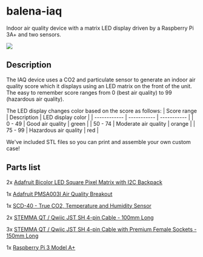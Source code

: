 # balena-iaq
Indoor air quality device with a matrix LED display driven by a Raspberry Pi 3A+ and two sensors.

![](https://raw.githubusercontent.com/balena-io-playground/balena-iaq/master/images/unit1.jpg)

## Description
The IAQ device uses a CO2 and particulate sensor to generate an indoor air quality score which it displays using an LED matrix on the front of the unit. The easy to remember score ranges from 0 (best air quality) to 99 (hazardous air quality).

The LED display changes color based on the score as follows:
| Score range | Description | LED display color | 
| ------------ | ----------- | ----------- |
| 0 - 49 | Good air quality | green |
| 50 - 74 | Moderate air quality | orange |
| 75 - 99 | Hazardous air quality | red |

We've included STL files so you can print and assemble your own custom case!

## Parts list
2x [Adafruit Bicolor LED Square Pixel Matrix with I2C Backpack](https://www.adafruit.com/product/902)

1x [Adafruit PMSA003I Air Quality Breakout](https://www.adafruit.com/product/4632)

1x [SCD-40 - True CO2, Temperature and Humidity Sensor](https://www.adafruit.com/product/5187)

2x [STEMMA QT / Qwiic JST SH 4-pin Cable - 100mm Long](https://www.adafruit.com/product/4210)

3x [STEMMA QT / Qwiic JST SH 4-pin Cable with Premium Female Sockets - 150mm Long](https://www.adafruit.com/product/4397)

1x [Raspberry Pi 3 Model A+](https://www.raspberrypi.org/products/raspberry-pi-3-model-a-plus/)

